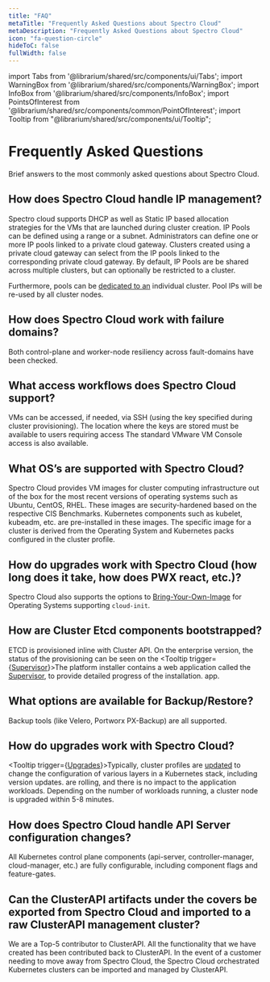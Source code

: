 ```yaml
---
title: "FAQ"
metaTitle: "Frequently Asked Questions about Spectro Cloud"
metaDescription: "Frequently Asked Questions about Spectro Cloud"
icon: "fa-question-circle"
hideToC: false
fullWidth: false
---
```


import Tabs from '@librarium/shared/src/components/ui/Tabs';
import WarningBox from '@librarium/shared/src/components/WarningBox';
import InfoBox from '@librarium/shared/src/components/InfoBox';
import PointsOfInterest from '@librarium/shared/src/components/common/PointOfInterest';
import Tooltip from "@librarium/shared/src/components/ui/Tooltip";

# Frequently Asked Questions

Brief answers to the most commonly asked questions about Spectro Cloud.

## How does Spectro Cloud handle IP management?

Spectro cloud supports DHCP as well as Static IP based allocation strategies for the VMs that are launched during cluster creation. IP Pools can be defined using a range or a subnet. Administrators can define one or more IP pools linked to a private cloud gateway. Clusters created using a private cloud gateway can select from the IP pools linked to the corresponding private cloud gateway. By default, IP Pools are be shared across multiple clusters, but can optionally be restricted to a cluster.

Furthermore, pools can be [dedicated to an](/clusters?clusterType=vmware_cluster#ipaddressmanagement) individual cluster. Pool IPs will be re-used by all cluster nodes.  

## How does Spectro Cloud work with failure domains?

Both control-plane and worker-node resiliency across fault-domains have been checked.

## What access workflows does Spectro Cloud support?

VMs can be accessed, if needed, via SSH (using the key specified during cluster provisioning). The location where the keys are stored must be available to users requiring access The standard VMware VM Console access is also available.

## What OS’s are supported with Spectro Cloud?

Spectro Cloud provides VM images for cluster computing infrastructure out of the box for the most recent versions of operating systems such as Ubuntu, CentOS, RHEL. These images are security-hardened based on the respective CIS Benchmarks. Kubernetes components such as kubelet, kubeadm, etc. are pre-installed in these images. The specific image for a cluster is derived from the Operating System and Kubernetes packs configured in the cluster profile.

## How do upgrades work with Spectro Cloud (how long does it take, how does PWX react, etc.)?

Spectro Cloud also supports the options to [Bring-Your-Own-Image](/clusters/#customization) for Operating Systems supporting `cloud-init`.  

## How are Cluster Etcd components bootstrapped?

ETCD is provisioned inline with Cluster API. On the enterprise version, the status of the provisioning can be seen on the <Tooltip trigger={<u>Supervisor</u>}>The platform installer contains a web application called the <a href="/enterprise-version/deploying-the-platform-installer/#monitorinstallation">Supervisor</a>, to provide detailed progress of the installation.</Tooltip> app.

## What options are available for Backup/Restore?

Backup tools (like Velero, Portworx PX-Backup) are all supported.  

## How do upgrades work with Spectro Cloud?

<Tooltip trigger={<u>Upgrades</u>}>Typically, cluster profiles are <a href="/cluster-profiles/task-update-profile">updated</a> to change the configuration of various layers in a Kubernetes stack, including version updates.</Tooltip> are rolling, and there is no impact to the application workloads. Depending on the number of workloads running, a cluster node is upgraded within 5-8 minutes.  

## How does Spectro Cloud handle API Server configuration changes?

All Kubernetes control plane components (api-server, controller-manager, cloud-manager, etc.) are fully configurable, including component flags and feature-gates.  

## Can the ClusterAPI artifacts under the covers be exported from Spectro Cloud and imported to a raw ClusterAPI management cluster?

We are a Top-5 contributor to ClusterAPI. All the functionality that we have created has been contributed back to ClusterAPI. In the event of a customer needing to move away from Spectro Cloud, the Spectro Cloud orchestrated Kubernetes clusters can be imported and managed by ClusterAPI.  
